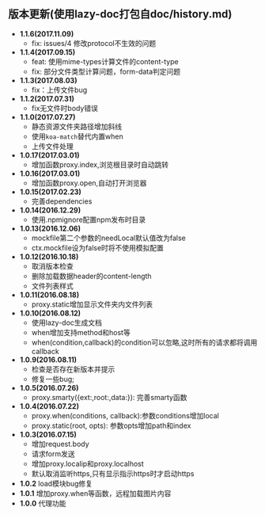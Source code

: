 ## 版本更新(使用lazy-doc打包自doc/history.md)
* **1.1.6(2017.11.09)**
    - fix: issues/4 修改protocol不生效的问题
* **1.1.4(2017.09.15)**
    - feat: 使用mime-types计算文件的content-type
    - fix: 部分文件类型计算问题，form-data判定问题
* **1.1.3(2017.08.03)**
    - fix：上传文件bug
* **1.1.2(2017.07.31)**
    - fix无文件时body错误
* **1.1.0(2017.07.27)**
    - 静态资源文件夹路径增加斜线
    - 使用`koa-match`替代内置when
    - 上传文件处理
* **1.0.17(2017.03.01)**
    - 增加函数proxy.index,浏览根目录时自动跳转
* **1.0.16(2017.03.01)**
    - 增加函数proxy.open,自动打开浏览器
* **1.0.15(2017.02.23)**
    - 完善dependencies
* **1.0.14(2016.12.29)**
    - 使用.npmignore配置npm发布时目录
* **1.0.13(2016.12.06)**
    - mockfile第二个参数的needLocal默认值改为false
    - ctx.mockfile设为false时将不使用模拟配置
* **1.0.12(2016.10.18)**
    - 取消版本检查
    - 删除加载数据header的content-length
    - 文件列表样式
* **1.0.11(2016.08.18)**
    - proxy.static增加显示文件夹内文件列表
* **1.0.10(2016.08.12)**
    - 使用lazy-doc生成文档
    - when增加支持method和host等
    - when(condition,callback)的condition可以忽略,这时所有的请求都将调用callback
* **1.0.9(2016.08.11)**
    - 检查是否存在新版本并提示
    - 修复一些bug;
* **1.0.5(2016.07.26)**
    - proxy.smarty({ext:,root:,data:}): 完善smarty函数
* **1.0.4(2016.07.22)**
    - proxy.when(conditions, callback):参数conditions增加local
    - proxy.static(root, opts): 参数opts增加path和index
* **1.0.3(2016.07.15)**
    - 增加request.body
    - 请求form发送
    - 增加proxy.localip和proxy.localhost
    - 默认取消监听https,只有显示指示https时才启动https
* **1.0.2** load模块bug修复
* **1.0.1** 增加proxy.when等函数，远程加载图片内容
* **1.0.0** 代理功能
